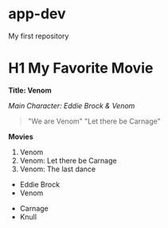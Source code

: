 # app-dev
My first repository

# H1 My Favorite Movie

**Title: Venom**

*Main Character: Eddie Brock & Venom*
>"We are Venom"
>"Let there be Carnage"

**Movies**
1. Venom
2. Venom: Let there be Carnage
3. Venom: The last dance
[^1]: This is the Protagonists.
- Eddie Brock
- Venom
  
[^1]: This is the Antagonists.
- Carnage
- Knull






